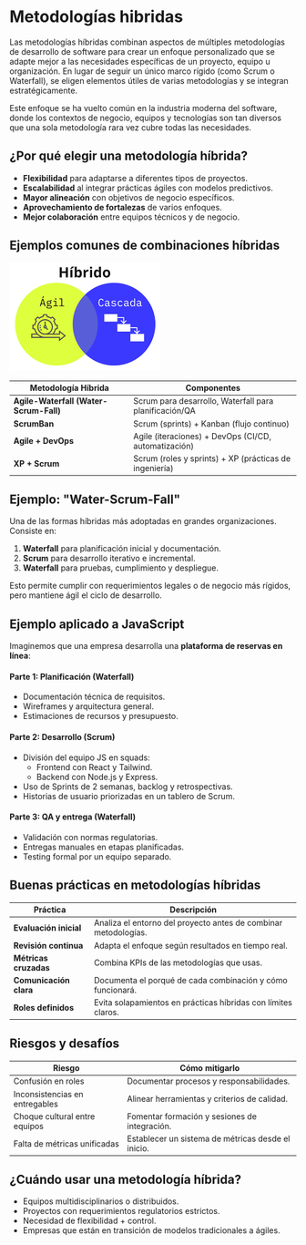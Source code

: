 # **Metodologías hibridas**

Las metodologías híbridas combinan aspectos de múltiples metodologías de desarrollo de software para crear un enfoque personalizado que se adapte mejor a las necesidades específicas de un proyecto, equipo u organización. En lugar de seguir un único marco rígido (como Scrum o Waterfall), se eligen elementos útiles de varias metodologías y se integran estratégicamente.

Este enfoque se ha vuelto común en la industria moderna del software, donde los contextos de negocio, equipos y tecnologías son tan diversos que una sola metodología rara vez cubre todas las necesidades.



## ¿Por qué elegir una metodología híbrida?

- **Flexibilidad** para adaptarse a diferentes tipos de proyectos.
- **Escalabilidad** al integrar prácticas ágiles con modelos predictivos.
- **Mayor alineación** con objetivos de negocio específicos.
- **Aprovechamiento de fortalezas** de varios enfoques.
- **Mejor colaboración** entre equipos técnicos y de negocio.



## Ejemplos comunes de combinaciones híbridas

![Ejemplos combinaciones hibridas | 720](./imagenes/metodologias_hibridas.png)

|Metodología Híbrida|Componentes|
|---|---|
|**Agile-Waterfall (Water-Scrum-Fall)**|Scrum para desarrollo, Waterfall para planificación/QA|
|**ScrumBan**|Scrum (sprints) + Kanban (flujo continuo)|
|**Agile + DevOps**|Agile (iteraciones) + DevOps (CI/CD, automatización)|
|**XP + Scrum**|Scrum (roles y sprints) + XP (prácticas de ingeniería)|



## Ejemplo: "Water-Scrum-Fall"

Una de las formas híbridas más adoptadas en grandes organizaciones. Consiste en:
1. **Waterfall** para planificación inicial y documentación.
2. **Scrum** para desarrollo iterativo e incremental.
3. **Waterfall** para pruebas, cumplimiento y despliegue.

Esto permite cumplir con requerimientos legales o de negocio más rígidos, pero mantiene ágil el ciclo de desarrollo.



## Ejemplo aplicado a JavaScript

Imaginemos que una empresa desarrolla una **plataforma de reservas en línea**:

#### Parte 1: Planificación (Waterfall)
- Documentación técnica de requisitos.
- Wireframes y arquitectura general.
- Estimaciones de recursos y presupuesto.

#### Parte 2: Desarrollo (Scrum)
- División del equipo JS en squads:
    - Frontend con React y Tailwind.
    - Backend con Node.js y Express.
- Uso de Sprints de 2 semanas, backlog y retrospectivas.
- Historias de usuario priorizadas en un tablero de Scrum.

#### Parte 3: QA y entrega (Waterfall)
- Validación con normas regulatorias.
- Entregas manuales en etapas planificadas.
- Testing formal por un equipo separado.



## Buenas prácticas en metodologías híbridas

| Práctica               | Descripción                                                     |
| ---------------------- | --------------------------------------------------------------- |
| **Evaluación inicial** | Analiza el entorno del proyecto antes de combinar metodologías. |
| **Revisión continua**  | Adapta el enfoque según resultados en tiempo real.              |
| **Métricas cruzadas**  | Combina KPIs de las metodologías que usas.                      |
| **Comunicación clara** | Documenta el porqué de cada combinación y cómo funcionará.      |
| **Roles definidos**    | Evita solapamientos en prácticas híbridas con límites claros.   |



## Riesgos y desafíos

| Riesgo                         | Cómo mitigarlo                                     |
| ------------------------------ | -------------------------------------------------- |
| Confusión en roles             | Documentar procesos y responsabilidades.           |
| Inconsistencias en entregables | Alinear herramientas y criterios de calidad.       |
| Choque cultural entre equipos  | Fomentar formación y sesiones de integración.      |
| Falta de métricas unificadas   | Establecer un sistema de métricas desde el inicio. |



## ¿Cuándo usar una metodología híbrida?

* Equipos multidisciplinarios o distribuidos.  
* Proyectos con requerimientos regulatorios estrictos.  
* Necesidad de flexibilidad + control.  
* Empresas que están en transición de modelos tradicionales a ágiles.